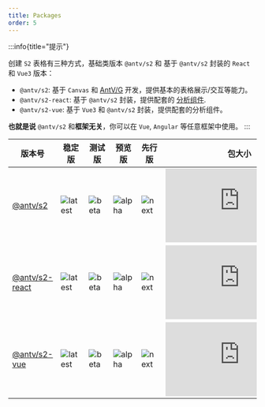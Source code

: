 ```yaml
---
title: Packages
order: 5
---
```


:::info{title="提示"}

创建 `S2` 表格有三种方式，基础类版本 `@antv/s2` 和 基于 `@antv/s2` 封装的 `React` 和 `Vue3` 版本：

- `@antv/s2`: 基于 `Canvas` 和 [AntV/G](https://g.antv.antgroup.com) 开发，提供基本的表格展示/交互等能力。
- `@antv/s2-react`: 基于 `@antv/s2` 封装，提供配套的 [分析组件](/manual/basic/analysis/switcher).
- `@antv/s2-vue`: 基于 `Vue3` 和 `@antv/s2` 封装，提供配套的分析组件。

**也就是说** `@antv/s2` 和**框架无关**，你可以在 `Vue`, `Angular` 等任意框架中使用。
:::

| 版本号  | 稳定版    | 测试版   | 预览版  | 先行版 | 包大小  | 下载量    |
| -------- | ------ | --------- | ---------- | ----------  | ----------  | ------ |
| [@antv/s2](https://github.com/antvis/S2/tree/master/packages/s2-core)        | ![latest](https://img.shields.io/npm/v/@antv/s2/latest.svg?logo=npm)       | ![beta](https://img.shields.io/npm/v/@antv/s2/beta.svg?logo=npm)       | ![alpha](https://img.shields.io/npm/v/@antv/s2/alpha.svg?logo=npm)   |  ![next](https://img.shields.io/npm/v/@antv/s2/next.svg?logo=npm)  | ![size](https://img.badgesize.io/https:/unpkg.com/@antv/s2@latest/dist/index.min.js?label=gzip%20size&compression=gzip)       | ![download](https://img.shields.io/npm/dm/@antv/s2.svg?logo=npm)       |
| [@antv/s2-react](https://github.com/antvis/S2/tree/master/packages/s2-react) | ![latest](https://img.shields.io/npm/v/@antv/s2-react/latest.svg?logo=npm) | ![beta](https://img.shields.io/npm/v/@antv/s2-react/beta.svg?logo=npm) | ![alpha](https://img.shields.io/npm/v/@antv/s2-react/alpha.svg?logo=npm) |  ![next](https://img.shields.io/npm/v/@antv/s2-react/next.svg?logo=npm)| ![size](https://img.badgesize.io/https:/unpkg.com/@antv/s2-react@latest/dist/index.min.js?label=gzip%20size&compression=gzip) | ![download](https://img.shields.io/npm/dm/@antv/s2-react.svg?logo=npm) |
| [@antv/s2-vue](https://github.com/antvis/S2/tree/master/packages/s2-vue)     | ![latest](https://img.shields.io/npm/v/@antv/s2-vue/latest.svg?logo=npm)   | ![beta](https://img.shields.io/npm/v/@antv/s2-vue/beta.svg?logo=npm)   | ![alpha](https://img.shields.io/npm/v/@antv/s2-vue/alpha.svg?logo=npm)  |  ![next](https://img.shields.io/npm/v/@antv/s2-vue/next.svg?logo=npm) | ![size](https://img.badgesize.io/https:/unpkg.com/@antv/s2-vue@latest/dist/index.min.js?label=gzip%20size&compression=gzip)   | ![download](https://img.shields.io/npm/dm/@antv/s2-vue.svg?logo=npm)   |
